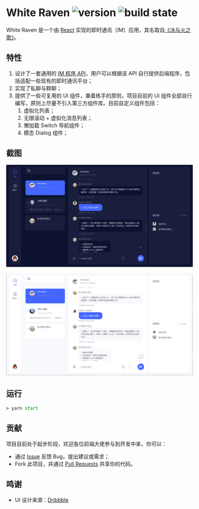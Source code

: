# White Raven ![version](https://img.shields.io/badge/White%20Raven-0.1.0-yellow) ![build state](https://img.shields.io/badge/build-passing-brightgreen)

White Raven 是一个由 [React](https://reactjs.org/) 实现的即时通讯（IM）应用，其名取自[《冰与火之歌》](https://awoiaf.westeros.org/index.php/White_raven)。

## 特性

1. 设计了一套通用的 [IM 程序 API](./docs/api-document.md)，用户可以根据该 API 自行提供后端程序，包括适配一些现有的即时通讯平台；
2. 实现了私聊与群聊；
3. 提供了一些可复用的 UI 组件，秉着练手的原则，项目目前的 UI 组件全部自行编写，原则上尽量不引入第三方组件库。目前自定义组件包括：
   1. 虚拟化列表；
   2. 无限滚动 + 虚拟化消息列表；
   3. 懒加载 Switch 导航组件；
   4. 模态 Dialog 组件；

## 截图

![dark-theme](./images/screenshot-dark-theme.png)

![light-theme](./images/screenshot-light-theme.png)

## 运行

```cmd
> yarn start
```

## 贡献

项目目前处于起步阶段，欢迎各位前端大佬参与到开发中来，你可以：

- 通过 [Issue](https://github.com/DingpingZhang/white-raven/issues) 反馈 Bug，提出建议或需求；
- Fork 此项目，并通过 [Pull Requests](https://github.com/DingpingZhang/white-raven/pulls) 共享你的代码。

## 鸣谢

- UI 设计来源：[Dribbble](https://dribbble.com/shots/14723765-Inbox-Light-Dark)
